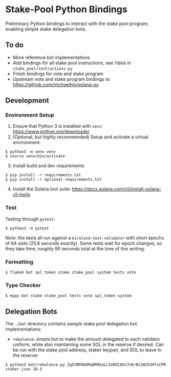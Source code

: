 # Stake-Pool Python Bindings

Preliminary Python bindings to interact with the stake pool program, enabling
simple stake delegation bots.

## To do

* More reference bot implementations
* Add bindings for all stake pool instructions, see `TODO`s in `stake_pool/instructions.py`
* Finish bindings for vote and stake program
* Upstream vote and stake program bindings to https://github.com/michaelhly/solana-py

## Development

### Environment Setup

1. Ensure that Python 3 is installed with `venv`: https://www.python.org/downloads/
2. (Optional, but highly recommended) Setup and activate a virtual environment:

```
$ python3 -m venv venv
$ source venv/bin/activate
```

3. Install build and dev requirements

```
$ pip install -r requirements.txt
$ pip install -r optional-requirements.txt
```

4. Install the Solana tool suite: https://docs.solana.com/cli/install-solana-cli-tools

### Test

Testing through `pytest`:

```
$ python3 -m pytest
```

Note: the tests all run against a `miraland-test-validator` with short epochs of 64
slots (25.6 seconds exactly). Some tests wait for epoch changes, so they take
time, roughly 90 seconds total at the time of this writing.

### Formatting

```
$ flake8 bot spl_token stake stake_pool system tests vote
```

### Type Checker

```
$ mypy bot stake stake_pool tests vote spl_token system
```

## Delegation Bots

The `./bot` directory contains sample stake pool delegation bot implementations:

* `rebalance`: simple bot to make the amount delegated to each validator
uniform, while also maintaining some SOL in the reserve if desired. Can be run
with the stake pool address, staker keypair, and SOL to leave in the reserve:

```
$ python3 bot/rebalance.py Zg5YBPAk8RqBR9kaLLSoN5C8Uv7nErBz1WC63HTsCPR staker.json 10.5
```
